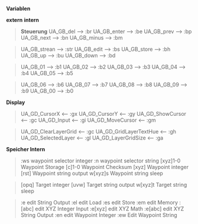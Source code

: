 **Variablen**

**extern**                      **intern**
> **Steuerung**
> UA_GB_del                 -->     :br
> UA_GB_enter               -->     :be
> UA_GB_prev                -->     :bp
> UA_GB_next                -->     :bn
> UA_GB_minus               -->     :bm

> UA_GB_strean              -->     :str
> UA_GB_edit                -->     :bs
> UA_GB_store               -->     :bh
> UA_GB_up                  -->     :bu
> UA_GB_down                -->     :bd

> UA_GB_01                  -->     :b1
> UA_GB_02                  -->     :b2
> UA_GB_03                  -->     :b3
> UA_GB_04                  -->     :b4
> UA_GB_05                  -->     :b5

> UA_GB_06                  -->     :b6
> UA_GB_07                  -->     :b7
> UA_GB_08                  -->     :b8
> UA_GB_09                  -->     :b9
> UA_GB_00                  -->     :b0


**Display**
> UA_GD_CursorX             <--     :gx
> UA_GD_CursorY             <--     :gy
> UA_GD_ShowCursor          <--     :gc
> UA_GD_Input               <--     :gi
> UA_GD_MoveCursor          <--     :gm

> UA_GD_ClearLayerGrid      <--     :gc
> UA_GD_GridLayerTextHue    <--     :gh
> UA_GD_SelectedLayer       <--     :gl
> UA_GD_LayerGridSize       <--     :ga


**Speicher Intern**
> :ws           waypoint selector integer
> :n            waypoint selector string
> [xyz]1-0      Waypoint Storage
> [c]1-0        Waypoint Checksum
> [xyz]         Waypoint integer
> [rst]         Waypoint string output
> w[xyz]s       Waypoint string sleep

> [opq]         Target integer
> [uvw]         Target string output
> w[xyz]t       Target string sleep

> :e            edit String Output
> :el           edit Load
> :es           edit Store
> :em           edit Memory
> :[abc]        edit XYZ Integer Input
> :e[xyz]       edit XYZ Math
> :e[abc]       edit XYZ String Output
> :en           edit Waypoint Integer
> :ew           Edit Waypoint String